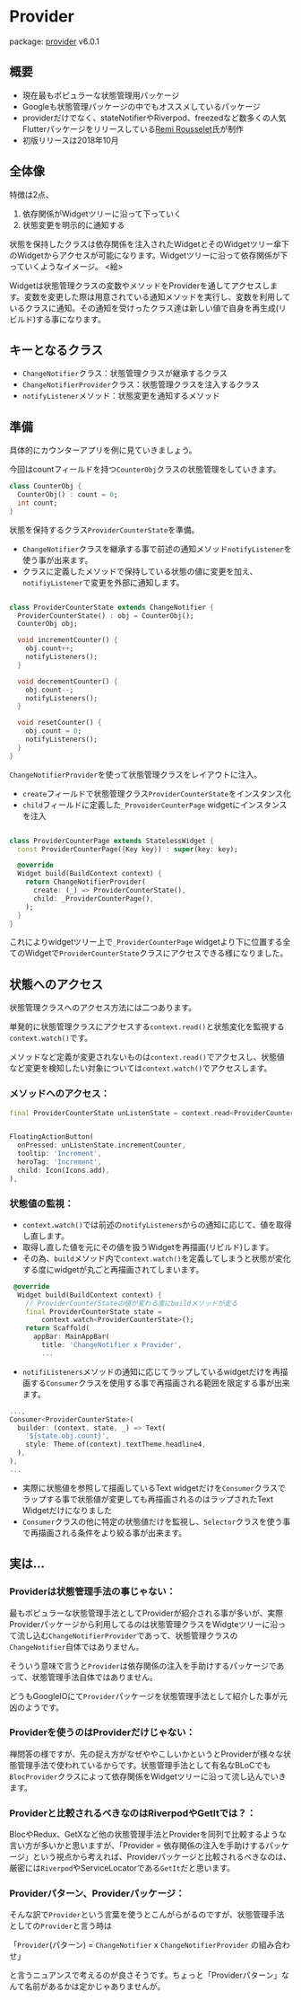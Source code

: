 # Provider
package: [provider](https://pub.dev/packages/provider) v6.0.1

## 概要
- 現在最もポピュラーな状態管理用パッケージ 
- Googleも状態管理パッケージの中でもオススメしているパッケージ
- providerだけでなく、stateNotifierやRiverpod、freezedなど数多くの人気Flutterパッケージをリリースしている[Remi Rousselet](https://github.com/rrousselGit)氏が制作
- 初版リリースは2018年10月

## 全体像
特徴は2点、
  1. 依存関係がWidgetツリーに沿って下っていく
  2. 状態変更を明示的に通知する

状態を保持したクラスは依存関係を注入されたWidgetとそのWidgetツリー傘下のWidgetからアクセスが可能になります。Widgetツリーに沿って依存関係が下っていくようなイメージ。
<絵>

Widgetは状態管理クラスの変数やメソッドをProviderを通してアクセスします。変数を変更した際は用意されている通知メソッドを実行し、変数を利用しているクラスに通知。その通知を受けったクラス達は新しい値で自身を再生成(リビルド)する事になります。

## キーとなるクラス
- `ChangeNotifier`クラス：状態管理クラスが継承するクラス
- `ChangeNotifierProvider`クラス：状態管理クラスを注入するクラス
- `notifyListener`メソッド：状態変更を通知するメソッド

## 準備
具体的にカウンターアプリを例に見ていきましょう。


今回はcountフィールドを持つ`CounterObj`クラスの状態管理をしていきます。
```dart
class CounterObj {
  CounterObj() : count = 0;
  int count;
}
```

状態を保持するクラス`ProviderCounterState`を準備。
-  `ChangeNotifier`クラスを継承する事で前述の通知メソッド`notifyListener`を使う事が出来ます。
-  クラスに定義したメソッドで保持している状態の値に変更を加え、`notifiyListener`で変更を外部に通知します。

```dart

class ProviderCounterState extends ChangeNotifier {
  ProviderCounterState() : obj = CounterObj();
  CounterObj obj;

  void incrementCounter() {
    obj.count++;
    notifyListeners();
  }

  void decrementCounter() {
    obj.count--;
    notifyListeners();
  }

  void resetCounter() {
    obj.count = 0;
    notifyListeners();
  }
}

```


`ChangeNotifierProvider`を使って状態管理クラスをレイアウトに注入。
- `create`フィールドで状態管理クラス`ProviderCounterState`をインスタンス化
- `child`フィールドに定義した`_ProvoiderCounterPage` widgetにインスタンスを注入

```dart

class ProviderCounterPage extends StatelessWidget {
  const ProviderCounterPage({Key key}) : super(key: key);

  @override
  Widget build(BuildContext context) {
    return ChangeNotifierProvider(
      create: (_) => ProviderCounterState(),
      child: _ProviderCounterPage(),
    );
  }
}
```

これによりwidgetツリー上で`_ProviderCounterPage` widgetより下に位置する全てのWidgetで`ProviderCounterState`クラスにアクセスできる様になりました。

## 状態へのアクセス
状態管理クラスへのアクセス方法には二つあります。

単発的に状態管理クラスにアクセスする`context.read()`と状態変化を監視する`context.watch()`です。

メソッドなど定義が変更されないものは`context.read()`でアクセスし、状態値など変更を検知したい対象については`context.watch()`でアクセスします。

### メソッドへのアクセス：
```dart
final ProviderCounterState unListenState = context.read<ProviderCounterState>(); 


FloatingActionButton(
  onPressed: unListenState.incrementCounter,
  tooltip: 'Increment',
  heroTag: 'Increment',
  child: Icon(Icons.add),
),

```

### 状態値の監視：
- `context.watch()`では前述の`notifyListeners`からの通知に応じて、値を取得し直します。
- 取得し直した値を元にその値を扱うWidgetを再描画(リビルド)します。
- その為、`build`メソッド内で`context.watch()`を定義してしまうと状態が変化する度にwidgetが丸ごと再描画されてしまいます。
```dart
 @override
  Widget build(BuildContext context) { 
    // ProviderCounterStateの値が変わる度にbuildメソッドが走る
    final ProviderCounterState state =
        context.watch<ProviderCounterState>(); 
    return Scaffold(
      appBar: MainAppBar(
        title: 'ChangeNotifier x Provider',
        ...

```

- `notifiListeners`メソッドの通知に応じてラップしているwidgetだけを再描画する`Consumer`クラスを使用する事で再描画される範囲を限定する事が出来ます。

```dart
...,
Consumer<ProviderCounterState>(
  builder: (context, state, _) => Text(
    '${state.obj.count}',
    style: Theme.of(context).textTheme.headline4,
  ),
),
...
```
- 実際に状態値を参照して描画しているText widgetだけを`Consumer`クラスでラップする事で状態値が変更しても再描画されるのはラップされたText Widgetだけになりました
- `Consumer`クラスの他に特定の状態値だけを監視し、`Selector`クラスを使う事で再描画される条件をより絞る事が出来ます。

## 実は...
### **Providerは状態管理手法の事じゃない**：
最もポピュラーな状態管理手法としてProviderが紹介される事が多いが、実際Providerパッケージから利用してるのは状態管理クラスをWidgteツリーに沿って流し込む`ChangeNotifierProvider`であって、状態管理クラスの`ChangeNotifier`自体ではありません。

そういう意味で言うと`Provider`は依存関係の注入を手助けするパッケージであって、状態管理手法自体ではありません。

どうもGoogleIOにて`Provider`パッケージを状態管理手法として紹介した事が元凶のようです。
### **Providerを使うのはProviderだけじゃない**：
禅問答の様ですが、先の捉え方がなぜややこしいかというとProviderが様々な状態管理手法で使われているからです。状態管理手法として有名なBLoCでも`BlocProvider`クラスによって依存関係をWidgetツリーに沿って流し込んでいきます。

### **Providerと比較されるべきなのはRiverpodやGetItでは？**：
BlocやRedux、GetXなど他の状態管理手法とProviderを同列で比較するような言い方が多いかと思いますが、「Provider = 依存関係の注入を手助けするパッケージ」という視点から考えれば、Providerパッケージと比較されるべきなのは、 厳密には`Riverpod`やServiceLocatorである`GetIt`だと思います。
### **Providerパターン、Providerパッケージ**：
そんな訳で`Provider`という言葉を使うとこんがらがるのですが、状態管理手法としての`Provider`と言う時は

「`Provider`(パターン) = `ChangeNotifier` x `ChangeNotifierProvider` の組み合わせ」

と言うニュアンスで考えるのが良さそうです。ちょっと「Providerパターン」なんて名前があるかは定かじゃありませんが。